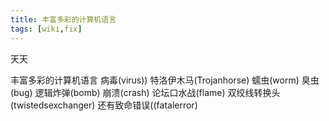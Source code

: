 ```yaml
---
title: 丰富多彩的计算机语言
tags: [wiki,fix]    
---
```

天天
<!-- more -->
丰富多彩的计算机语言
病毒(virus))
特洛伊木马(Trojanhorse)
蠕虫(worm)
臭虫(bug)
逻辑炸弹(bomb)
崩溃(crash)
论坛口水战(flame)
双绞线转换头(twistedsexchanger)
还有致命错误((fatalerror)
